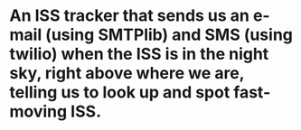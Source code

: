 # An ISS tracker that sends us an e-mail (using SMTPlib) and SMS (using twilio) when the ISS is in the night sky, right above where we are, telling us to look up and spot fast-moving ISS.

